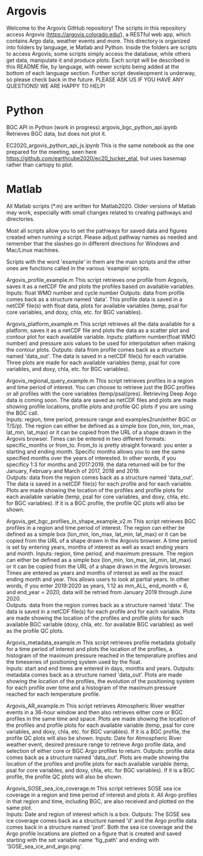 # Argovis

Welcome to the Argovis GitHub repository!  The scripts in this repository access Argovis (https://argovis.colorado.edu/), a RESTful web app, which contains Argo data, weather events and more. This directory is organized into folders by language, ie Matlab and Python.  Inside the folders are scripts to access Argovis; some scripts simply access the database, while others get data, manipulate it and produce plots.  Each script will be described in this README file, by language, with newer scripts being added at the bottom of each language section.  Further script develeopment is underway, so please check back in the future. PLEASE ASK US IF YOU HAVE ANY QUESTIONS! WE ARE HAPPY TO HELP!

# Python

BGC API in Python (work in progress)
argovis_bgc_python_api.ipynb
Retrieves BGC data, but does not plot it.

EC2020_argovis_python_api_js.ipynb
This is the same notebook as the one prepared for the meeting, seen here https://github.com/earthcube2020/ec20_tucker_etal, but uses basemap rather than cartopy to plot.  
# Matlab
All Matlab scripts (*.m) are written for Matlab2020.  Older versions of Matlab may work, especially with small changes related to creating pathways and directories. 

Most all scripts allow you to set the pathways for saved data and figures created when running a script.  Please adjust pathway names as needed and remember that the slashes go in different directions for Windows and Mac/Linux machines.   

Scripts with the word 'example' in them are the main scripts and the other ones are functions called in the various 'example' scripts.

Argovis_profile_example.m
This script retrieves one profile from Argovis, saves it as a netCDF file and plots the profiles based on available variables.
Inputs:  float WMO number and cycle number
Outputs:  data from profile comes back as a structure named 'data'.  This profile data is saved in a netCDF file(s) with float data, plots for available variables (temp, psal for core variables, and doxy, chla, etc. for BGC variables).  

Argovis_platform_example.m
This script retrieves all the data available for a platform, saves it as a netCDF file and plots the data as a scatter plot and contour plot for each available variable.
Inputs:  platform number(float WMO number) and pressure axis values to be used for interpolation when making the contour plots.
Outputs: data from profile comes back as a structure named 'data_out'.  The data is saved in a netCDF file(s) for each variable. Three plots are made for each available variables (temp, psal for core variables, and doxy, chla, etc. for BGC variables).  

Argovis_regional_query_example.m
This script retrieves profiles in a region and time period of interest.  You can choose to retrieve just the BGC profiles or all profiles with the core variables (temp/psal/pres).  Retrieving Deep Argo data is coming soon.  The data are saved as netCDF files and plots are made showing profile locations, profile plots and profile QC plots if you are using the BGC call.  
Inputs:  region, time period, pressure range and examples2run(either BGC or T/S/p).  The region can either be defined as a simple box (lon_min, lon_max, lat_min, lat_max) or it can be copied from the URL of a shape drawn in the Argovis browser.  Times can be entered in two different formats:  specific_months or from_to.  From_to is pretty straight forward:  you enter a starting and ending month. Specific months allows you to see the same specified months over the years of interested.  In other words, if you specificy 1:3 for months and 2017:2019, the data returned will be for the January, February and March of 2017, 2018 and 2019.  
Outputs:  data from the region comes back as a structure named 'data_out'.  The data is saved in a netCDF file(s) for each profile and for each variable. Plots are made showing the location of the profiles and profile plots for each available variable (temp, psal for core variables, and doxy, chla, etc. for BGC variables).  If it is a BGC profile, the profile QC plots will also be shown.

Argovis_get_bgc_profiles_in_shape_example_v2.m
This script retrieves BGC profiles in a region and time period of interest. The region can either be defined as a simple box (lon_min, lon_max, lat_min, lat_max) or it can be copied from the URL of a shape drawn in the Argovis browser.  A time period is set by entering years, months of interest as well as exact ending years and month.
Inputs:  region, time period, and maximum pressure.  The region can either be defined as a simple box (lon_min, lon_max, lat_min, lat_max) or it can be copied from the URL of a shape drawn in the Argovis browser.  Times are entered as years and months of interest as well as the exact ending month and year.  This allows users to look at partial years.  In other words, if you enter 2019:2020 as years, 1:12 as mm_ALL, end_month = 6, and end_year = 2020, data will be retried from January 2019 through June 2020.  
Outputs:  data from the region comes back as a structure named 'data'.  The data is saved in a netCDF file(s) for each profile and for each variable. Plots are made showing the location of the profiles and profile plots for each available BGC variable (doxy, chla, etc. for available BGC variables) as well as the profile QC plots. 

Argovis_metadata_example.m
This script retrieves profile metadata globally for a time period of interest and plots the location of the profiles, a histogram of the maximum pressure reached in the temperature profiles and the timeseries of positioning system used by the float.  
Inputs:  start and end times are entered in days, months and years.
Outputs:  metadata comes back as a structure named 'data_out'.  Plots are made showing the location of the profiles, the evolution of the positioning system for each profile over time and a histogram of the maximum pressure reached for each temperature profile.

Argovis_AR_example.m
This script retrieves Atmospheric River weather events in a 36-hour window and then also retrieves either core or BGC profiles in the same time and space. Plots are made showing the location of the profiles and profile plots for each available variable (temp, psal for core variables, and doxy, chla, etc. for BGC variables).  If it is a BGC profile, the profile QC plots will also be shown.
Inputs:  Date for Atmospheric River weather event, desired pressure range to retrieve Argo profile data, and selection of either core or BGC Argo profiles to return.
Outputs: profile data comes back as a structure named 'data_out'.  Plots are made showing the location of the profiles and profile plots for each available variable (temp, psal for core variables, and doxy, chla, etc. for BGC variables).  If it is a BGC profile, the profile QC plots will also be shown.

Argovis_SOSE_sea_ice_coverage.m
This script retrieves SOSE sea ice coverage in a region and time period of interest and plots it.  All Argo profiles in that region and time, including BGC, are also received and plotted on the same plot.  
Inputs:  Date and region of interest which is a box.
Outputs:  The SOSE sea ice coverage comes back as a structure named 'd' and the Argo profile data comes back in a structure named 'prof'.  Both the sea ice coverage and the Argo profile locations are plotted on a figure that is created and saved starting with the set variable name 'fig_path' and ending with 'SOSE_sea_ice_and_argo.png'.







